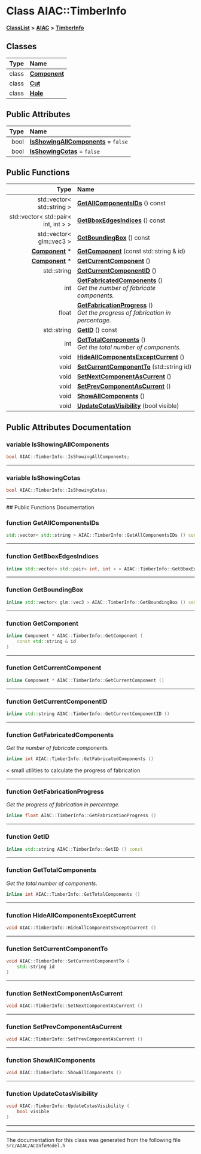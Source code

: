 

# Class AIAC::TimberInfo



[**ClassList**](annotated.md) **>** [**AIAC**](namespaceAIAC.md) **>** [**TimberInfo**](classAIAC_1_1TimberInfo.md)




















## Classes

| Type | Name |
| ---: | :--- |
| class | [**Component**](classAIAC_1_1TimberInfo_1_1Component.md) <br> |
| class | [**Cut**](classAIAC_1_1TimberInfo_1_1Cut.md) <br> |
| class | [**Hole**](classAIAC_1_1TimberInfo_1_1Hole.md) <br> |






## Public Attributes

| Type | Name |
| ---: | :--- |
|  bool | [**IsShowingAllComponents**](#variable-isshowingallcomponents)   = `false`<br> |
|  bool | [**IsShowingCotas**](#variable-isshowingcotas)   = `false`<br> |
















## Public Functions

| Type | Name |
| ---: | :--- |
|  std::vector&lt; std::string &gt; | [**GetAllComponentsIDs**](#function-getallcomponentsids) () const<br> |
|  std::vector&lt; std::pair&lt; int, int &gt; &gt; | [**GetBboxEdgesIndices**](#function-getbboxedgesindices) () const<br> |
|  std::vector&lt; glm::vec3 &gt; | [**GetBoundingBox**](#function-getboundingbox) () const<br> |
|  [**Component**](classAIAC_1_1TimberInfo_1_1Component.md) \* | [**GetComponent**](#function-getcomponent) (const std::string & id) <br> |
|  [**Component**](classAIAC_1_1TimberInfo_1_1Component.md) \* | [**GetCurrentComponent**](#function-getcurrentcomponent) () <br> |
|  std::string | [**GetCurrentComponentID**](#function-getcurrentcomponentid) () <br> |
|  int | [**GetFabricatedComponents**](#function-getfabricatedcomponents) () <br>_Get the number of fabricate components._  |
|  float | [**GetFabricationProgress**](#function-getfabricationprogress) () <br>_Get the progress of fabrication in percentage._  |
|  std::string | [**GetID**](#function-getid) () const<br> |
|  int | [**GetTotalComponents**](#function-gettotalcomponents) () <br>_Get the total number of components._  |
|  void | [**HideAllComponentsExceptCurrent**](#function-hideallcomponentsexceptcurrent) () <br> |
|  void | [**SetCurrentComponentTo**](#function-setcurrentcomponentto) (std::string id) <br> |
|  void | [**SetNextComponentAsCurrent**](#function-setnextcomponentascurrent) () <br> |
|  void | [**SetPrevComponentAsCurrent**](#function-setprevcomponentascurrent) () <br> |
|  void | [**ShowAllComponents**](#function-showallcomponents) () <br> |
|  void | [**UpdateCotasVisibility**](#function-updatecotasvisibility) (bool visible) <br> |




























## Public Attributes Documentation




### variable IsShowingAllComponents 

```C++
bool AIAC::TimberInfo::IsShowingAllComponents;
```




<hr>



### variable IsShowingCotas 

```C++
bool AIAC::TimberInfo::IsShowingCotas;
```




<hr>
## Public Functions Documentation




### function GetAllComponentsIDs 

```C++
std::vector< std::string > AIAC::TimberInfo::GetAllComponentsIDs () const
```




<hr>



### function GetBboxEdgesIndices 

```C++
inline std::vector< std::pair< int, int > > AIAC::TimberInfo::GetBboxEdgesIndices () const
```




<hr>



### function GetBoundingBox 

```C++
inline std::vector< glm::vec3 > AIAC::TimberInfo::GetBoundingBox () const
```




<hr>



### function GetComponent 

```C++
inline Component * AIAC::TimberInfo::GetComponent (
    const std::string & id
) 
```




<hr>



### function GetCurrentComponent 

```C++
inline Component * AIAC::TimberInfo::GetCurrentComponent () 
```




<hr>



### function GetCurrentComponentID 

```C++
inline std::string AIAC::TimberInfo::GetCurrentComponentID () 
```




<hr>



### function GetFabricatedComponents 

_Get the number of fabricate components._ 
```C++
inline int AIAC::TimberInfo::GetFabricatedComponents () 
```



&lt; small utilities to calculate the progress of fabrication 


        

<hr>



### function GetFabricationProgress 

_Get the progress of fabrication in percentage._ 
```C++
inline float AIAC::TimberInfo::GetFabricationProgress () 
```




<hr>



### function GetID 

```C++
inline std::string AIAC::TimberInfo::GetID () const
```




<hr>



### function GetTotalComponents 

_Get the total number of components._ 
```C++
inline int AIAC::TimberInfo::GetTotalComponents () 
```




<hr>



### function HideAllComponentsExceptCurrent 

```C++
void AIAC::TimberInfo::HideAllComponentsExceptCurrent () 
```




<hr>



### function SetCurrentComponentTo 

```C++
void AIAC::TimberInfo::SetCurrentComponentTo (
    std::string id
) 
```




<hr>



### function SetNextComponentAsCurrent 

```C++
void AIAC::TimberInfo::SetNextComponentAsCurrent () 
```




<hr>



### function SetPrevComponentAsCurrent 

```C++
void AIAC::TimberInfo::SetPrevComponentAsCurrent () 
```




<hr>



### function ShowAllComponents 

```C++
void AIAC::TimberInfo::ShowAllComponents () 
```




<hr>



### function UpdateCotasVisibility 

```C++
void AIAC::TimberInfo::UpdateCotasVisibility (
    bool visible
) 
```




<hr>

------------------------------
The documentation for this class was generated from the following file `src/AIAC/ACInfoModel.h`


